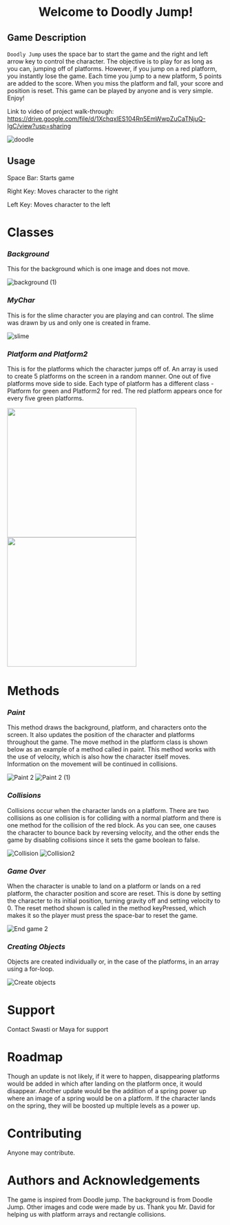 <h1 align="center">Welcome to Doodly Jump!</h1>
<p align="center">
 
## Game Description

`Doodly Jump` uses the space bar to start the game and the right and left arrow key to control the character. The objective is to play for as long as you can, 
jumping off of platforms. However, if you jump on a red platform, you instantly lose the game. Each time you jump to a new platform, 5 points are added to the score. When you miss the platform and fall, your score and position is reset.  This game can be played by anyone and is very simple. Enjoy!

Link to video of project walk-through: https://drive.google.com/file/d/1XchqxIES104Rn5EmWwpZuCaTNjuQ-IgC/view?usp=sharing

 ![doodle](https://user-images.githubusercontent.com/29692869/148712423-0ca6cac4-67a4-40b6-9f73-1d3801277de5.gif)

 
## Usage
Space Bar: Starts game
 
Right Key: Moves character to the right
 
Left Key: Moves character to the left

# Classes
### ***Background***
This for the background which is one image and does not move.

![background (1)](https://user-images.githubusercontent.com/29692869/148712271-95d0bf4d-2d5d-44b0-ab6a-dd3226aff5b6.png)

### ***MyChar***
This is for the slime character you are playing and can control. The slime was drawn by us and only one is created in frame.
 
![slime](https://user-images.githubusercontent.com/29692869/148712713-b920f53c-0f8c-4953-aa9a-1cfdf51d6d0a.png)

### ***Platform and Platform2***
This is for the platforms which the character jumps off of. An array is used to create 5 platforms on the screen in a random manner. One out of five platforms move side to side. Each type of platform has a different class - Platform for green and Platform2 for red. The red platform appears once for every five green platforms.
 
<img src="https://user-images.githubusercontent.com/29692869/148719746-ee12916e-3e77-463e-8252-f53b134edb30.png" width="300" >
<img src="https://user-images.githubusercontent.com/29692869/148719949-adf74a69-37e1-4c05-8910-694bcaf03b48.png" width="300" >
 
# Methods
### ***Paint***
This method draws the background, platform, and characters onto the screen. It also updates the position of the character and platforms throughout the game. The move method in the platform class is shown below as an example of a method called in paint. This method works with the use of velocity, which is also how the character itself moves. Information on the movement will be continued in collisions.
 
![Paint 2](https://user-images.githubusercontent.com/29692869/148715685-d96bae98-7dd7-47b8-b5a8-c39c591d1ef1.jpg)
![Paint 2 (1)](https://user-images.githubusercontent.com/29692869/148718682-7d003562-ebda-4eb3-81bf-8c439e620b46.jpg)

### ***Collisions***
Collisions occur when the character lands on a platform. There are two collisions as one collision is for colliding with a normal platform and there is one method for the collision of the red block. As you can see, one causes the character to bounce back by reversing velocity, and the other ends the game by disabling collisions since it sets the game boolean to false. 
 
![Collision](https://user-images.githubusercontent.com/29692869/148716781-65e5a9fd-bdf8-4086-b66e-bc4523a0e3c5.jpg)
![Collision2](https://user-images.githubusercontent.com/29692869/148716786-296c12d5-efdd-4f99-91fc-f3798831fea4.jpg)

### ***Game Over***
When the character is unable to land on a platform or lands on a red platform, the character position and score are reset. This is done by setting the character to its initial position, turning gravity off and setting velocity to 0. The reset method shown is called in the method keyPressed, which makes it so the player must press the space-bar to reset the game. 
 
![End game 2](https://user-images.githubusercontent.com/29692869/148727737-9c51909a-6a08-491c-9d26-e3af8e32232f.jpg)

### ***Creating Objects***
Objects are created individually or, in the case of the platforms, in an array using a for-loop.
 
![Create objects](https://user-images.githubusercontent.com/29692869/148715735-4f49494b-6cae-46a0-880c-982eedcc20b6.jpg)

# Support
Contact Swasti or Maya for support
 
# Roadmap
 Though an update is not likely, if it were to happen, disappearing platforms would be added in which after landing on the platform once, it would disappear. Another update would be the addition of a spring power up where an image of a spring would be on a platform. If the character lands on the spring, they will be boosted up multiple levels as a power up.

 
# Contributing
 Anyone may contribute.
 
# Authors and Acknowledgements
The game is inspired from Doodle jump. The background is from Doodle Jump. Other images and code were made by us. Thank you Mr. David for helping us with platform arrays and rectangle collisions.
